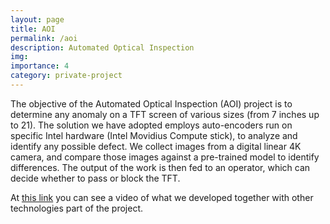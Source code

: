 ```yaml
---
layout: page
title: AOI
permalink: /aoi
description: Automated Optical Inspection
img:
importance: 4
category: private-project
---
```


The objective of the Automated Optical Inspection (AOI) project is to determine any anomaly on a TFT screen of various sizes (from 7 inches up to 21). The solution we have adopted employs auto-encoders run on specific Intel hardware (Intel Movidius Compute stick), to analyze and identify any possible defect. We collect images from a digital linear 4K camera, and compare those images against a pre-trained model to identify differences. The output of the work is then fed to an operator, which can decide whether to pass or block the TFT.

At <a href="https://www.intel.co.uk/content/www/uk/en/customer-spotlight/stories/exor-customer-story.html">this link</a> you can see a video of what we developed together with other technologies part of the project.